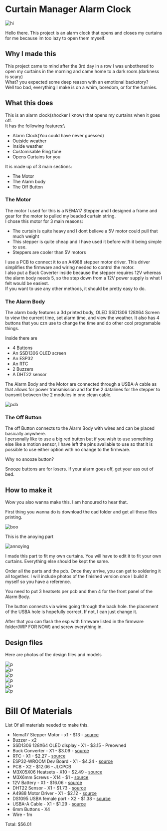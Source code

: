 # Curtain Manager Alarm Clock

![hi](assets/case2.png)

Hello there. This project is an alarm clock that opens and closes my curtains for me because im too lazy to open them myself.
  

## Why I made this

This project came to mind after the 3rd day in a row I was unbothered to open my curtains in the morning and came home to a dark room.(darkness is scary)\
What? you expected some deep reason with an emotional backstory?\
Well too bad, everything I make is on a whim, boredom, or for the funnies.

## What this does

This is an alarm clock(shocker I know) that opens my curtains when it goes off.\
It has the following features:\

- Alarm Clock(You could have never guessed)
- Outside weather
- Inside weather
- Customisable Ring tone
- Opens Curtains for you

It is made up of 3 main sections:

- The Motor
- The Alarm body
- The Off Button

### The Motor
The motor I used for this is a NEMA17 Stepper and I designed a frame and gear for the motor to pulled my beaded curtain string.\
I chose this motor for 3 main reasons:

- The curtain is quite heavy and I dont believe a 5V motor could pull that much weight
- This stepper is quite cheap and I have used it before with it being simple to use.
- Steppers are cooler than 5V motors

I use a PCB to connect it to an A4988 stepper motor driver. This driver simplifies the firmware and wiring needed to control the motor.\
I also put a Buck Coverter inside because the stepper requires 12V whereas the alarm body needs 5, so the step down from a 12V power supply is what I felt would be easiest.\
If you want to use any other methods, it should be pretty easy to do.

### The Alarm Body

The alarm body features a 3d printed body, OLED SSD1306 128X64 Screen to view the current time, set alarm time, and view the weather. It also has 4 buttons that you czn use to change the time and do other cool programable things.

Inside there are

- 4 Buttons
- An SSD1306 OLED screen
- An ESP32
- An RTC
- 2 Buzzers
- A DHT22 sensor

The Alarm Body and the Motor are connected through a USBA-A cable as that allows for power transmission and for the 2 datalines for the stepper to transmit between the 2 modules in one clean cable.

![pcb](assets/pcb.png)

### The Off Button

The off Button connects to the Alarm Body with wires and can be placed basically anywhere.\
I personally like to use a big red button but if you wish to use something else like a motion sensor, I have left the pins available to use so that it is possible to use either option with no change to the firmware.

Why no snooze button?

Snooze buttons are for losers. If your alarm goes off, get your ass out of bed.

## How to make it

Wow you also wanna make this. I am honoured to hear that.

First thing you wanna do is download the cad folder and get all those files printing.

![boo](assets/case2.png)

This is the anoying part

![annoying](assets/motor.png)

I made this part to fit my own curtains. You will have to edit it to fit your own curtains. Everything else should be kept the same.

Order all the parts and the pcb. Once they arrive, you can get to soldering it all together. I will include photos of the finished version once I build it myself so you have a reference.

You need to put 3 heatsets per pcb and then 4 for the front panel of the Alarm Body.

The button connects via wires going through the back hole. the placement of the USBA hole is hopefully correct, If not, I can just change it.

After that you can flash the esp with firmware listed in the firmware folder(WIP FOR NOW) and screw everything in.

## Design files

Here are photos of the design files and models

![p](assets/pcb.png)\
![p](assets/PCB3.png)\
![p](assets/schm1.png)\
![p](assets/schm2.png)\
![p](assets/case2.png)\
![p](assets/motor.png)

# Bill Of Materials

List Of all materials needed to make this.


 - Nema17 Stepper Motor - x1 -  $13 - [source](https://www.omc-stepperonline.com/e-series-nema-17-bipolar-42ncm-59-49oz-in-1-5a-42x42x38mm-4-wires-w-1m-cable-connector-17he15-1504s)
 - Buzzer - x2
 - SSD1306 128X64 OLED display - X1 - $3.15 - Preowned
 - Buck Converter - X1 - $3.09 - [source](https://www.aliexpress.com/item/1005007259901753.html?spm=a2g0o.cart.0.0.3fb538daUB00x5&mp=1&pdp_npi=5%40dis%21AUD%21AUD%205.20%21AUD%204.89%21%21AUD%204.89%21%21%21%402101e9ec17487026778881064ecff3%2112000039979305524%21ct%21AU%216138339337%21%211%210)
 - RTC - X1 - $2.27 - [source](https://www.aliexpress.com/item/1005008172587774.html?spm=a2g0o.cart.0.0.3fb538daUB00x5&mp=1&pdp_npi=5%40dis%21AUD%21AUD%203.54%21AUD%203.54%21%21AUD%203.37%21%21%21%402101e9ec17487026778881064ecff3%2112000044177906467%21ct%21AU%216138339337%21%211%210)
 - ESP32-WROOM Dev Board - X1 - $4.24 - [source](https://www.aliexpress.com/item/1005006456519790.html?spm=a2g0o.cart.0.0.3fb538daUB00x5&mp=1&pdp_npi=5%40dis%21AUD%21AUD%2019.78%21AUD%206.61%21%21AUD%206.54%21%21%21%402101e9ec17487026778881064ecff3%2112000037265317361%21ct%21AU%216138339337%21%211%210)
 - PCB - X2 - $12.06 - JLCPCB
 - M3X05X06 Heatsets - X10 - $2.49 - [source](https://www.aliexpress.com/item/1005003582355741.html?spm=a2g0o.cart.0.0.3fb538daUB00x5&mp=1&pdp_npi=5%40dis%21AUD%21AUD%203.89%21AUD%203.89%21%21AUD%203.81%21%21%21%402101c59517487030715636687ef171%2112000026370649803%21ct%21AU%216138339337%21%211%210)
 - M3X6mm Screws - X14 - $1 - [source](https://www.aliexpress.com/item/32810852732.html?spm=a2g0o.cart.0.0.3fb538daUB00x5&mp=1&pdp_npi=5%40dis%21AUD%21AUD%202.32%21AUD%201.56%21%21AUD%201.48%21%21%21%402101e9ec17487026778881064ecff3%2112000037550700849%21ct%21AU%216138339337%21%211%210)
 - 12V Battery - X1 - $16.06 - [source](https://www.jaycar.com.au/12v-2-2ah-sla-battery/p/SB2482)
 - DHT22 Sensor - X1 - $1.73 - [source](https://www.aliexpress.com/item/32759901711.html?spm=a2g0o.cart.0.0.3fb538daUB00x5&mp=1&pdp_npi=5%40dis%21AUD%21AUD%202.69%21AUD%202.69%21%21AUD%202.69%21%21%21%402101e9ec17487026778881064ecff3%2162102476019%21ct%21AU%216138339337%21%211%210)
 - A4988 Motor Driver - X1 - $2.12 - [source](https://www.aliexpress.com/item/1005001771907921.html?spm=a2g0o.productlist.main.7.651fvWRBvWRBe0&algo_pvid=2133a30e-defa-4302-9858-dbc2495931f1&algo_exp_id=2133a30e-defa-4302-9858-dbc2495931f1-6&pdp_ext_f=%7B%22order%22%3A%22398%22%2C%22eval%22%3A%221%22%7D&pdp_npi=4%40dis%21AUD%214.89%214.89%21%21%213.10%213.10%21%402103010b17487023403607387e16b7%2112000046636839301%21sea%21AU%216138339337%21ABX&curPageLogUid=J6WxTjF3i9rx&utparam-url=scene%3Asearch%7Cquery_from%3A)
 - DS1095 USBA female port - X2 - $1.38 - [source](https://www.aliexpress.com/item/1005007822597305.html?spm=a2g0o.productlist.main.10.5df02562xE320M&algo_pvid=dd419a23-631b-4b7b-a0fb-6edaa9da48a0&algo_exp_id=dd419a23-631b-4b7b-a0fb-6edaa9da48a0-9&pdp_ext_f=%7B%22order%22%3A%221101%22%2C%22eval%22%3A%221%22%2C%22orig_sl_item_id%22%3A%221005007822597305%22%2C%22orig_item_id%22%3A%221005007077769791%22%7D&pdp_npi=4%40dis%21AUD%213.86%211.85%21%21%2117.58%218.44%21%402101eac917487032447777243efaea%2112000042331903916%21sea%21AU%216138339337%21ABX&curPageLogUid=2g05IbKQywTu&utparam-url=scene%3Asearch%7Cquery_from%3A)
 - USBA-A Cable - X1 - $1.29 - [source](https://www.aliexpress.com/item/1005007441805917.html?spm=a2g0o.productlist.main.3.296elc0wlc0w0u&algo_pvid=5a890205-65cb-4692-ae3d-cc6aeffe4b49&algo_exp_id=5a890205-65cb-4692-ae3d-cc6aeffe4b49-2&pdp_ext_f=%7B%22order%22%3A%224813%22%2C%22eval%22%3A%221%22%7D&pdp_npi=4%40dis%21AUD%212.04%211.56%21%21%219.30%217.11%21%4021030ea417487034244743454ed487%2112000040770581049%21sea%21AU%216138339337%21ABX&curPageLogUid=J4UnCQ3jA9Ju&utparam-url=scene%3Asearch%7Cquery_from%3A)
 - 6mm Buttons - X4
 - Wire - 1m

Total: $56.01


